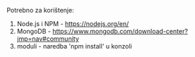 Potrebno za korištenje:
1) Node.js i NPM - https://nodejs.org/en/
2) MongoDB - https://www.mongodb.com/download-center?jmp=nav#community
3) moduli - naredba 'npm install' u konzoli
